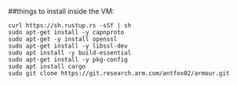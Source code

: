 ##things to install inside the VM:

    curl https://sh.rustup.rs -sSf | sh
    sudo apt-get install -y capnproto
    sudo apt-get -y install openssl
    sudo apt-get install -y libssl-dev
    sudo apt install -y build-essential
    sudo apt-get install -y pkg-config
    sudo apt install cargo
    sudo git clone https://git.research.arm.com/antfox02/armour.git
